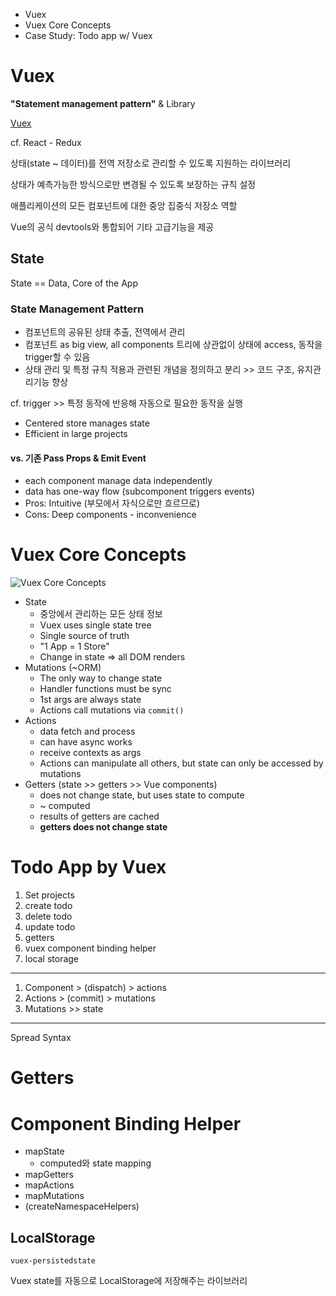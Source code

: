 * Vuex
* Vuex Core Concepts
* Case Study: Todo app w/ Vuex



# Vuex

**"Statement management pattern"** & Library

[Vuex](https://vuex.vuejs.org)

cf. React - Redux

상태(state ~ 데이터)를 전역 저장소로 관리할 수 있도록 지원하는 라이브러리

상태가 예측가능한 방식으로만 변경될 수 있도록 보장하는 규칙 설정

애플리케이션의 모든 컴포넌트에 대한 중앙 집중식 저장소 역할

Vue의 공식 devtools와 통합되어 기타 고급기능을 제공



## State

State == Data, Core of the App

### State Management Pattern

* 컴포넌트의 공유된 상태 추출, 전역에서 관리
* 컴포넌트 as big view, all components 트리에 상관없이 상태에 access, 동작을 trigger할 수 있음
* 상태 관리 및 특정 규칙 적용과 관련된 개념을 정의하고 분리 >> 코드 구조, 유지관리기능 향상

cf. trigger >> 특정 동작에 반응해 자동으로 필요한 동작을 실행





* Centered store manages state
* Efficient in large projects

#### vs. 기존 Pass Props & Emit Event

* each component manage data independently
* data has one-way flow (subcomponent triggers events)
* Pros: Intuitive (부모에서 자식으로만 흐르므로)
* Cons: Deep components - inconvenience



# Vuex Core Concepts

![Vuex Core Concepts](https://vuex.vuejs.org/vuex.png)

* State
  * 중앙에서 관리하는 모든 상태 정보
  * Vuex uses single state tree
  * Single source of truth
  * "1 App = 1 Store"
  * Change in state => all DOM renders
* Mutations (~ORM)
  * The only way to change state
  * Handler functions must be sync
  * 1st args are always state
  * Actions call mutations via `commit()`
* Actions
  * data fetch and process
  * can have async works
  * receive contexts as args
  * Actions can manipulate all others, but state can only be accessed by mutations
* Getters (state >> getters >> Vue components)
  * does not change state, but uses state to compute
  * ~ computed
  * results of getters are cached
  * **getters does not change state**





# Todo App by Vuex

1. Set projects
2. create todo
3. delete todo
4. update todo
5. getters
6. vuex component binding helper
7. local storage







----



1. Component > (dispatch) > actions
2. Actions > (commit) > mutations
3. Mutations >> state



----

Spread Syntax





# Getters





# Component Binding Helper

* mapState
  * computed와 state mapping
* mapGetters
* mapActions
* mapMutations
* (createNamespaceHelpers)



## LocalStorage

`vuex-persistedstate`

Vuex state를 자동으로 LocalStorage에 저장해주는 라이브러리

